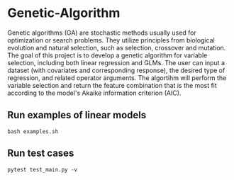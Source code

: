 # Genetic-Algorithm
Genetic algorithms (GA) are stochastic methods usually used for optimization or search problems. They utilize principles from biological evolution and natural selection, such as selection, crossover and mutation. The goal of this project is to develop a genetic algorithm for variable selection, including both linear regression and GLMs. The user can input a dataset (with covariates and corresponding response), the desired type of regression, and related operator arguments. The algortihm will perform the variable selection and return the feature combination that is the most fit according to the model's Akaike information criterion (AIC).

## Run examples of linear models
```
bash examples.sh
```

## Run test cases
```
pytest test_main.py -v
```
